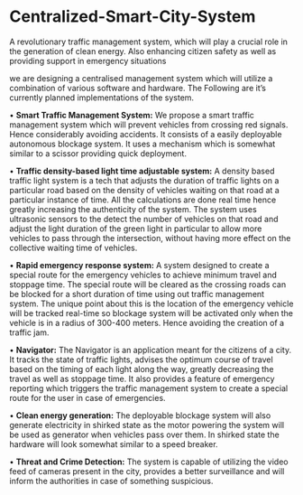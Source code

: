 # Centralized-Smart-City-System
A revolutionary traffic management system, which will play a crucial role in the generation of clean energy. Also enhancing citizen safety as well as providing support in emergency situations

we are designing a centralised management system which will utilize a combination of various software and hardware. The Following are it’s currently planned implementations of the system.

•	**Smart Traffic Management System:** We propose a smart traffic management system which will prevent vehicles from crossing red signals. Hence considerably avoiding accidents. It consists of a easily deployable autonomous blockage system. It uses a mechanism which is somewhat similar to a scissor providing quick deployment. 

•	**Traffic density-based light time adjustable system:** A density based traffic light system is a tech that adjusts the duration of traffic lights on a particular road based on the density of vehicles waiting on that road at a particular instance of time. All the calculations are done real time hence greatly increasing the authenticity of the system. The system uses ultrasonic sensors to the detect the number of vehicles on that road and adjust the light duration of the green light in particular to allow more vehicles to pass through the intersection, without having more effect on the collective waiting time of vehicles.

•	**Rapid emergency response system:** A system designed to create a special route for the emergency vehicles to achieve minimum travel and stoppage time. The special route will be cleared as the crossing roads can be blocked for a short duration of time using out traffic management system. The unique point about this is the location of the emergency vehicle will be tracked real-time so blockage system will be activated only when the vehicle is in a radius of 300-400 meters. Hence avoiding the creation of a traffic jam.

•	**Navigator:** The Navigator is an application meant for the citizens of a city. It tracks the state of traffic lights, advises the optimum course of travel based on the timing of each light along the way, greatly decreasing the travel as well as stoppage time. It also provides a feature of emergency reporting which triggers the traffic management system to create a special route for the user in case of emergencies.

•	**Clean energy generation:** The deployable blockage system will also generate electricity in shirked state as the motor powering the system will be used as generator when vehicles pass over them. In shirked state the hardware will look somewhat similar to a speed breaker. 

•	**Threat and Crime Detection:** The system is capable of utilizing the video feed of cameras present in the city, provides a better surveillance and will inform the authorities in case of something suspicious.

